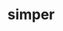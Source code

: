 ---
title: simper
permalink: /docs/StandardLibrary#simper
parent: Standard Library
has_children: false
nav_order: {navOrder}
---